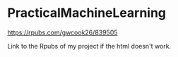 # PracticalMachineLearning

https://rpubs.com/gwcook26/839505

Link to the Rpubs of my project if the html doesn't work.
